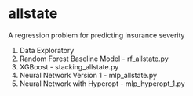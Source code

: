# allstate
A regression problem for predicting insurance severity

1. Data Exploratory
2. Random Forest Baseline Model - rf_allstate.py
3. XGBoost - stacking_allstate.py
4. Neural Network Version 1 - mlp_allstate.py
5. Neural Network with Hyperopt - mlp_hyperopt_1.py